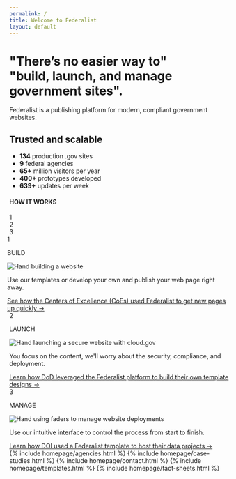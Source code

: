 ```yaml
---
permalink: /
title: Welcome to Federalist
layout: default
---
```


<div id="home" class="homepage">
  <div class="well mb-xl">
    <div class="usa-grid">
      <div class="usa-width-two-thirds">
        <h1>"There’s no easier way to" <br> "build, launch, and manage government sites".</h1>
        <p class="font-large sans-regular">
          <a id="page-body"></a>
          Federalist is a publishing platform for modern, compliant government websites.
        </p>
      </div>
      <div class="usa-width-one-third usa-hero-callout">
        <h2 class="contrast-heading">Trusted and scalable</h2>
        <ul>
          <li><b>134</b> production .gov sites</li>
          <li><b>9</b> federal agencies</li>
          <li><b>65+</b> million visitors per year</li>
          <li><b>400+</b> prototypes developed</li>
          <li><b>639+</b> updates per week</li>
        </ul>
      </div>
    </div>
  </div>
  <div class="usa-header federalist-intro p-xxl">
    <div class="usa-grid-full">
      <h4 class="sans-bold mb-xl">HOW IT WORKS</h4>
      <div class="usa-grid-full steps-block">
        <div class="usa-width-one-third">
          <div class="steps-circle">1</div>
        </div>
        <div class="usa-width-one-third line" style="margin: 0;">
          <div class="steps-circle position-center">2</div>
        </div>
        <div class="usa-width-one-third line">
          <div class="steps-circle position-right">3</div>
        </div>
      </div>
      <section class="usa-grid-full features-block mt-xl">
        <div class="usa-width-one-third feature" style="position: relative; right:1%;">
          <div class="steps-circle position-center mb-sm mobile">1</div>
          <p class="sans-bold federalist-intro-heading section-title">BUILD</p>
          <img src="{{site.baseurl}}/assets/images/build.png" alt="Hand building a website" class="mb-xl">
          <div class="feature-copy">
            <p class="sans-regular">Use our templates or develop your own and publish your web page  right away.</p>
            <a class="sans-regular feature-link" href="{{site.baseurl}}/assets/documents/coe-success.pdf">See how the Centers of Excellence (CoEs) used Federalist to get new pages up quickly →</a>
          </div>
        </div>
        <div class="usa-width-one-third feature">
          <div class="position-center">
            <div class="steps-circle position-center mb-sm mobile">2</div>
            <p class="sans-bold federalist-intro-heading section-title">LAUNCH</p>
            <img src="{{site.baseurl}}/assets/images/launch.png" alt="Hand launching a secure website with cloud.gov" class="mb-xl">
            <div class="feature-copy">
              <p class="sans-regular">You focus on the content, we'll worry about the security, compliance, and deployment.</p>
              <a class="sans-regular feature-link" href="{{site.baseurl}}/assets/documents/afwerx-success.pdf">Learn how DoD leveraged the Federalist platform to build their own template designs →</a>
            </div>
          </div>
        </div>
        <div class="usa-width-one-third feature">
          <div clss="position-right" style="">
            <div class="steps-circle position-center mb-sm mobile">3</div>
            <p class="sans-bold federalist-intro-heading section-title">MANAGE</p>
            <img src="{{site.baseurl}}/assets/images/manage.png" alt="Hand using faders to manage website deployments" class="mb-xl">
            <div class="feature-copy">
              <p class="sans-regular">Use our intuitive interface to control the process from start to finish.</p>
              <a class="sans-regular feature-link" href="{{site.baseurl}}/assets/documents/doi-success.pdf">Learn how DOI used a Federalist template to host their data projects →</a>
            </div>
          </div>
        </div>
      </section>
    </div>
  </div>
  {% include homepage/agencies.html %}
  {% include homepage/case-studies.html %}
  {% include homepage/contact.html %}
  {% include homepage/templates.html %}
  {% include homepage/fact-sheets.html %}
</div>
